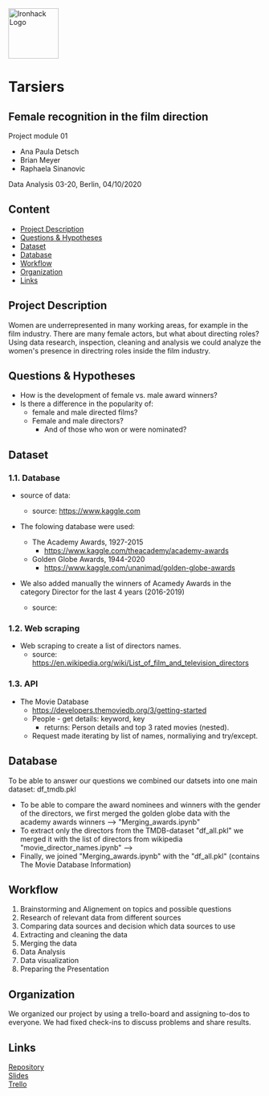 
<img src="https://bit.ly/2VnXWr2" alt="Ironhack Logo" width="100"/>

# Tarsiers
## Female recognition in the film direction

Project module 01

- Ana Paula Detsch
- Brian Meyer
- Raphaela Sinanovic

Data Analysis 03-20, Berlin, 04/10/2020


## Content

- [Project Description](#project-description)
- [Questions & Hypotheses](#questions-hypotheses)
- [Dataset](#dataset)
- [Database](#database)
- [Workflow](#workflow)
- [Organization](#organization)
- [Links](#links)


## Project Description
Women are underrepresented in many working areas, for example in the film industry. There are many female actors, but what about directing roles? 
Using data research, inspection, cleaning and analysis we could analyze the women's presence in directring roles inside the film industry.


## Questions & Hypotheses
- How is the development of female vs. male award winners?
- Is there a difference in the popularity of:
    - female and male directed films?
    - Female and male directors?
        - And of those who won or were nominated?


## Dataset

### 1.1. Database
- source of data:
    - source: https://www.kaggle.com
   
- The folowing database were used:
    - The Academy Awards, 1927-2015
        - https://www.kaggle.com/theacademy/academy-awards
    - Golden Globe Awards, 1944-2020
        - https://www.kaggle.com/unanimad/golden-globe-awards
  
 - We also added manually the winners of Acamedy Awards in the category Director for the last 4 years (2016-2019)
     - source: 
     
### 1.2. Web scraping
- Web scraping to create a list of directors names.
    - source: https://en.wikipedia.org/wiki/List_of_film_and_television_directors

### 1.3. API
- The Movie Database
    - https://developers.themoviedb.org/3/getting-started
    - People - get details: keyword, key
        - returns: Person details and top 3 rated movies (nested).
    - Request made iterating by list of names, normaliying and try/except.
   
   
## Database

To be able to answer our questions we combined our datsets into one main dataset: df_tmdb.pkl


- To be able to compare the award nominees and winners with the gender of the directors, we first merged the golden globe data with the academy awards winners --> "Merging_awards.ipynb"
- To extract only the directors from the TMDB-dataset "df_all.pkl" we merged it with the list of directors from wikipedia "movie_director_names.ipynb" -->
- Finally, we joined "Merging_awards.ipynb" with the "df_all.pkl" (contains The Movie Database Information)


## Workflow

1. Brainstorming and Alignement on topics and possible questions
2. Research of relevant data from different sources 
3. Comparing data sources and decision which data sources to use
4. Extracting and cleaning the data
4. Merging the data
5. Data Analysis
6. Data visualization 
7. Preparing the Presentation 


## Organization

We organized our project by using a trello-board and assigning to-dos to everyone. We had fixed check-ins to discuss problems and share results.


## Links
[Repository](https://github.com/anadetsch/tarsiers)  
[Slides](https://docs.google.com/presentation/d/1pyiCjz33oJ43kqFvKdSZNXEzEoY-p1KKHyHPEMLSi9s/edit?usp=sharing)  
[Trello](https://trello.com/b/9vAPB2OF/data-week-3-project-tarsiers)  

